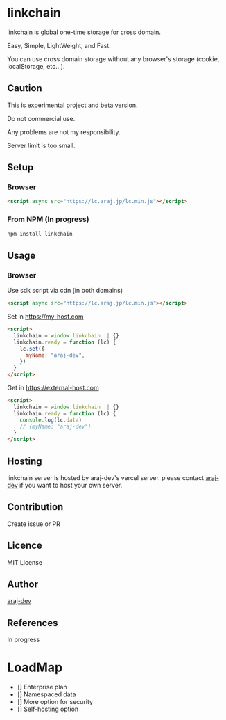 # linkchain

linkchain is global one-time storage for cross domain.

Easy, Simple, LightWeight, and Fast.

You can use cross domain storage without any browser's storage (cookie, localStorage, etc...).

## Caution

This is experimental project and beta version.

Do not commercial use.

Any problems are not my responsibility.

Server limit is too small.

## Setup

### Browser

```html
<script async src="https://lc.araj.jp/lc.min.js"></script>
```

### From NPM (In progress)

```bash
npm install linkchain
```

## Usage

### Browser

Use sdk script via cdn (in both domains)

```html
<script async src="https://lc.araj.jp/lc.min.js"></script>
```

Set in https://my-host.com

```html
<script>
  linkchain = window.linkchain || {}
  linkchain.ready = function (lc) {
    lc.set({
      myName: "araj-dev",
    })
  }
</script>
```

Get in https://external-host.com

```html
<script>
  linkchain = window.linkchain || {}
  linkchain.ready = function (lc) {
    console.log(lc.data)
    // {myName: "araj-dev"}
  }
</script>
```

## Hosting

linkchain server is hosted by araj-dev's vercel server.
please contact [araj-dev](ja.fileonly@gmail.com) if you want to host your own server.

## Contribution

Create issue or PR

## Licence

MIT License

## Author

[araj-dev](https://github.com/araj-dev)

## References

In progress

# LoadMap

- [] Enterprise plan
- [] Namespaced data
- [] More option for security
- [] Self-hosting option
